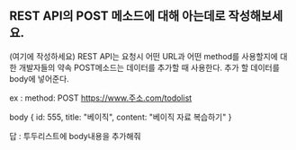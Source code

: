 ## REST API의 POST 메소드에 대해 아는데로 작성해보세요.

(여기에 작성하세요)
REST API는 요청시 어떤 URL과 어떤 method를 사용할지에 대한 개발자들의 약속
POST메소드는 데이터를 추가할 때 사용한다.
추가 할 데이터를 body에 넣어준다.

ex :
method: POST
https://www.주소.com/todolist

body {
id: 555,
title: "베이직",
content: "베이직 자료 복습하기"
}

답 : 투두리스트에 body내용을 추가해줘
